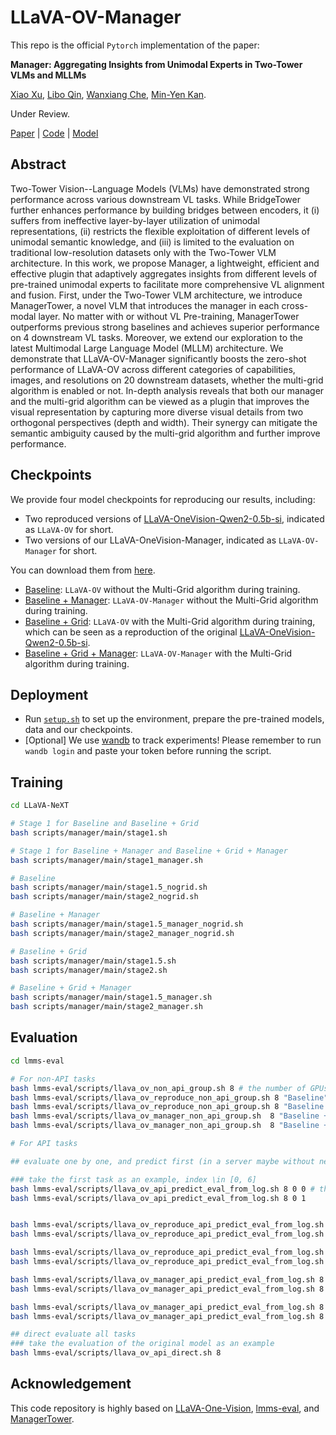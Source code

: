 # LLaVA-OV-Manager

This repo is the official `Pytorch` implementation of the paper:

**Manager: Aggregating Insights from Unimodal Experts in Two-Tower VLMs and MLLMs**

[Xiao Xu](https://looperxx.github.io/), [Libo Qin](https://faculty.csu.edu.cn/qinlibo/), [Wanxiang Che](http://ir.hit.edu.cn/~car/), [Min-Yen Kan](https://www.comp.nus.edu.sg/~kanmy).

Under Review.

[Paper](https://looperxx.github.io/files/Manager.pdf) | [Code](https://github.com/LooperXX/LLaVA-OV-Manager) | [Model](https://huggingface.co/LooperXX/ManagerTower)

## Abstract

Two-Tower Vision--Language Models (VLMs) have demonstrated strong performance across various downstream VL tasks.
While BridgeTower further enhances performance by building bridges between encoders, it (i) suffers from ineffective layer-by-layer utilization of unimodal representations, (ii) restricts the flexible exploitation of different levels of unimodal semantic knowledge, and (iii) is limited to the evaluation on traditional low-resolution datasets only with the Two-Tower VLM architecture.
In this work, we propose Manager, a lightweight, efficient and effective plugin that adaptively aggregates insights from different levels of pre-trained unimodal experts to facilitate more comprehensive VL alignment and fusion.
First, under the Two-Tower VLM architecture, we introduce ManagerTower, a novel VLM that introduces the manager in each cross-modal layer.
No matter with or without VL Pre-training, ManagerTower outperforms previous strong baselines and achieves superior performance on 4 downstream VL tasks.
Moreover, we extend our exploration to the latest Multimodal Large Language Model (MLLM) architecture.
We demonstrate that LLaVA-OV-Manager significantly boosts the zero-shot performance of LLaVA-OV across different categories of capabilities, images, and resolutions on 20 downstream datasets, whether the multi-grid algorithm is enabled or not.
In-depth analysis reveals that both our manager and the multi-grid algorithm can be viewed as a plugin that improves the visual representation by capturing more diverse visual details from two orthogonal perspectives (depth and width).
Their synergy can mitigate the semantic ambiguity caused by the multi-grid algorithm and further improve performance.

## Checkpoints

We provide four model checkpoints for reproducing our results, including:

- Two reproduced versions of [LLaVA-OneVision-Qwen2-0.5b-si](https://huggingface.co/lmms-lab/llava-onevision-qwen2-0.5b-si), indicated as `LLaVA-OV` for short.
- Two versions of our LLaVA-OneVision-Manager, indicated as `LLaVA-OV-Manager` for short.

You can download them from [here](https://huggingface.co/LooperXX/LLaVA-OV-Manager).

- [Baseline](https://huggingface.co/LooperXX/LLaVA-OV-Manager/tree/main/Baseline): `LLaVA-OV` without the Multi-Grid algorithm during training.
- [Baseline + Manager](https://huggingface.co/LooperXX/LLaVA-OV-Manager/tree/main/Baseline%20%2B%20Manager): `LLaVA-OV-Manager` without the Multi-Grid algorithm during training.
- [Baseline + Grid](https://huggingface.co/LooperXX/LLaVA-OV-Manager/tree/main/Baseline%20%2B%20Grid): `LLaVA-OV` with the Multi-Grid algorithm during training, which can be seen as a reproduction of the original [LLaVA-OneVision-Qwen2-0.5b-si](https://huggingface.co/lmms-lab/llava-onevision-qwen2-0.5b-si).
- [Baseline + Grid + Manager](https://huggingface.co/LooperXX/LLaVA-OV-Manager/tree/main/Baseline%20%2B%20Grid%20%2B%20Manager): `LLaVA-OV-Manager` with the Multi-Grid algorithm during training.

## Deployment

- Run [`setup.sh`](https://github.com/LooperXX/LLaVA-OV-Manager/blob/main/setup.sh) to set up the environment, prepare the pre-trained models, data and our checkpoints.
- [Optional] We use [wandb](https://wandb.ai/) to track experiments! Please remember to run `wandb login` and paste your token before running the script.

## Training

```Bash
cd LLaVA-NeXT

# Stage 1 for Baseline and Baseline + Grid
bash scripts/manager/main/stage1.sh

# Stage 1 for Baseline + Manager and Baseline + Grid + Manager
bash scripts/manager/main/stage1_manager.sh

# Baseline
bash scripts/manager/main/stage1.5_nogrid.sh
bash scripts/manager/main/stage2_nogrid.sh

# Baseline + Manager
bash scripts/manager/main/stage1.5_manager_nogrid.sh
bash scripts/manager/main/stage2_manager_nogrid.sh

# Baseline + Grid
bash scripts/manager/main/stage1.5.sh
bash scripts/manager/main/stage2.sh

# Baseline + Grid + Manager
bash scripts/manager/main/stage1.5_manager.sh
bash scripts/manager/main/stage2_manager.sh
```

## Evaluation

```Bash
cd lmms-eval

# For non-API tasks
bash lmms-eval/scripts/llava_ov_non_api_group.sh 8 # the number of GPUs to use
bash lmms-eval/scripts/llava_ov_reproduce_non_api_group.sh 8 "Baseline" # the number of GPUs to use, CHECKPOINT_NAME
bash lmms-eval/scripts/llava_ov_reproduce_non_api_group.sh 8 "Baseline + Grid"
bash lmms-eval/scripts/llava_ov_manager_non_api_group.sh  8 "Baseline + Manager"
bash lmms-eval/scripts/llava_ov_manager_non_api_group.sh  8 "Baseline + Grid + Manager"

# For API tasks

## evaluate one by one, and predict first (in a server maybe without network)), then evaluate on a server with network (do not need GPU)

### take the first task as an example, index \in [0, 6]
bash lmms-eval/scripts/llava_ov_api_predict_eval_from_log.sh 8 0 0 # the number of GPUs to use, the index of the task, 0 for predict only, 1 for evaluate only
bash lmms-eval/scripts/llava_ov_api_predict_eval_from_log.sh 8 0 1


bash lmms-eval/scripts/llava_ov_reproduce_api_predict_eval_from_log.sh 8 "Baseline" 0 0 # the number of GPUs to use, CHECKPOINT_NAME, the index of the task, 0 for predict only, 1 for evaluate only
bash lmms-eval/scripts/llava_ov_reproduce_api_predict_eval_from_log.sh 8 "Baseline" 0 1

bash lmms-eval/scripts/llava_ov_reproduce_api_predict_eval_from_log.sh 8 "Baseline + Grid" 0 0
bash lmms-eval/scripts/llava_ov_reproduce_api_predict_eval_from_log.sh 8 "Baseline + Grid" 0 1

bash lmms-eval/scripts/llava_ov_manager_api_predict_eval_from_log.sh 8 "Baseline + Manager" 0 0
bash lmms-eval/scripts/llava_ov_manager_api_predict_eval_from_log.sh 8 "Baseline + Manager" 0 1

bash lmms-eval/scripts/llava_ov_manager_api_predict_eval_from_log.sh 8 "Baseline + Grid + Manager" 0 0
bash lmms-eval/scripts/llava_ov_manager_api_predict_eval_from_log.sh 8 "Baseline + Grid + Manager" 0 1

## direct evaluate all tasks
### take the evaluation of the original model as an example
bash lmms-eval/scripts/llava_ov_api_direct.sh 8
```

## Acknowledgement

This code repository is highly based on [LLaVA-One-Vision](https://github.com/LLaVA-VL/LLaVA-NeXT), [lmms-eval](https://github.com/EvolvingLMMs-Lab/lmms-eval), and [ManagerTower](https://github.com/LooperXX/ManagerTower).

